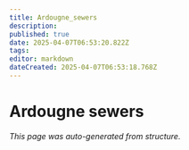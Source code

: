 ```yaml
---
title: Ardougne_sewers
description: 
published: true
date: 2025-04-07T06:53:20.822Z
tags: 
editor: markdown
dateCreated: 2025-04-07T06:53:18.768Z
---
```


# Ardougne sewers

*This page was auto-generated from structure.*